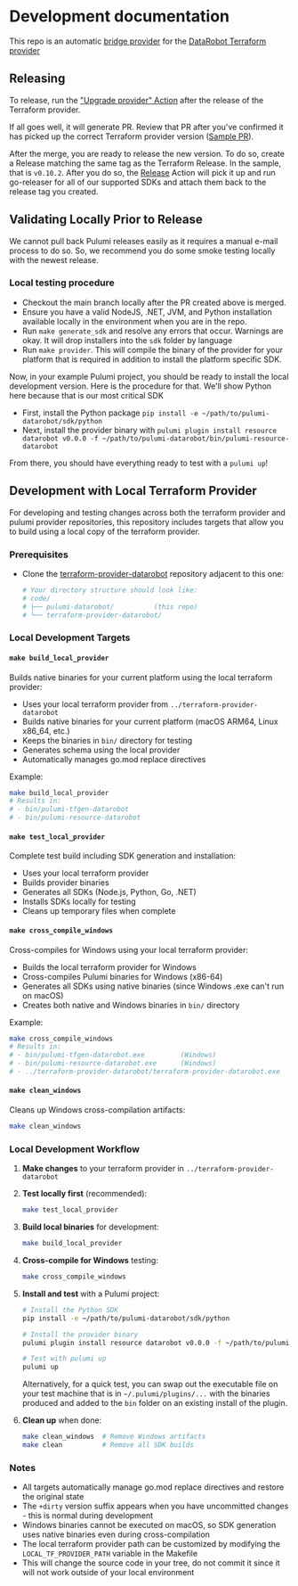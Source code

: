 # Development documentation

This repo is an automatic [bridge
provider](https://github.com/pulumi/pulumi-terraform-bridge) for the
[DataRobot Terraform
provider](https://github.com/datarobot-community/terraform-provider-datarobot)


## Releasing

To release, run the ["Upgrade provider"
Action](https://github.com/datarobot-community/pulumi-datarobot/actions/workflows/upgrade-provider.yml)
after the release of the Terraform provider.

If all goes well, it will generate PR. Review that PR after you've
confirmed it has picked up the correct Terraform provider version
([Sample
PR](https://github.com/datarobot-community/pulumi-datarobot/pull/202)).


After the merge, you are ready to release the new version. To do so,
create a Release matching the same tag as the Terraform Release. In
the sample, that is `v0.10.2`. After you do so, the
[Release](https://github.com/datarobot-community/pulumi-datarobot/actions/workflows/release.yml)
Action will pick it up and run go-releaser for all of our supported
SDKs and attach them back to the release tag you created.


## Validating Locally Prior to Release

We cannot pull back Pulumi releases easily as it requires a manual
e-mail process to do so. So, we recommend you do some smoke testing
locally with the newest release.

### Local testing procedure

* Checkout the main branch locally after the PR created above is merged.
* Ensure you have a valid NodeJS, .NET, JVM, and Python installation available locally in the environment when you are in the repo.
* Run `make generate_sdk` and resolve any errors that occur. Warnings are okay. It will drop installers into the `sdk` folder by language
* Run `make provider`. This will compile the binary of the provider for your platform that is required in addition to install the platform specific SDK.

Now, in your example Pulumi project, you should be ready to install the local development version. Here is the procedure for that. We'll show Python here because that is our most critical SDK

* First, install the Python package `pip install -e ~/path/to/pulumi-datarobot/sdk/python`
* Next, install the provider binary with `pulumi plugin install resource datarobot v0.0.0 -f ~/path/to/pulumi-datarobot/bin/pulumi-resource-datarobot`

From there, you should have everything ready to test with a `pulumi up`!

## Development with Local Terraform Provider

For developing and testing changes across both the terraform provider and pulumi provider repositories, this repository includes targets that allow you to build using a local copy of the terraform provider.

### Prerequisites

- Clone the [terraform-provider-datarobot](https://github.com/datarobot-community/terraform-provider-datarobot) repository adjacent to this one:
  ```bash
  # Your directory structure should look like:
  # code/
  # ├── pulumi-datarobot/          (this repo)
  # └── terraform-provider-datarobot/
  ```

### Local Development Targets

#### `make build_local_provider`
Builds native binaries for your current platform using the local terraform provider:
- Uses your local terraform provider from `../terraform-provider-datarobot`
- Builds native binaries for your current platform (macOS ARM64, Linux x86_64, etc.)
- Keeps the binaries in `bin/` directory for testing
- Generates schema using the local provider
- Automatically manages go.mod replace directives

Example:
```bash
make build_local_provider
# Results in:
# - bin/pulumi-tfgen-datarobot
# - bin/pulumi-resource-datarobot
```

#### `make test_local_provider`
Complete test build including SDK generation and installation:
- Uses your local terraform provider
- Builds provider binaries
- Generates all SDKs (Node.js, Python, Go, .NET)
- Installs SDKs locally for testing
- Cleans up temporary files when complete

#### `make cross_compile_windows`
Cross-compiles for Windows using your local terraform provider:
- Builds the local terraform provider for Windows
- Cross-compiles Pulumi binaries for Windows (x86-64)
- Generates all SDKs using native binaries (since Windows .exe can't run on macOS)
- Creates both native and Windows binaries in `bin/` directory

Example:
```bash
make cross_compile_windows
# Results in:
# - bin/pulumi-tfgen-datarobot.exe         (Windows)
# - bin/pulumi-resource-datarobot.exe      (Windows)
# - ../terraform-provider-datarobot/terraform-provider-datarobot.exe
```

#### `make clean_windows`
Cleans up Windows cross-compilation artifacts:
```bash
make clean_windows
```

### Local Development Workflow

1. **Make changes** to your terraform provider in `../terraform-provider-datarobot`

2. **Test locally first** (recommended):
   ```bash
   make test_local_provider
   ```

3. **Build local binaries** for development:
   ```bash
   make build_local_provider
   ```

4. **Cross-compile for Windows** testing:
   ```bash
   make cross_compile_windows
   ```

5. **Install and test** with a Pulumi project:
   ```bash
   # Install the Python SDK
   pip install -e ~/path/to/pulumi-datarobot/sdk/python

   # Install the provider binary
   pulumi plugin install resource datarobot v0.0.0 -f ~/path/to/pulumi-datarobot/bin/pulumi-resource-datarobot

   # Test with pulumi up
   pulumi up
   ```

   Alternatively, for a quick test, you can swap out the executable file on your test machine that is in `~/.pulumi/plugins/...`
   with the binaries produced and added to the `bin` folder on an existing install of the plugin.

6. **Clean up** when done:
   ```bash
   make clean_windows  # Remove Windows artifacts
   make clean          # Remove all SDK builds
   ```

### Notes

- All targets automatically manage go.mod replace directives and restore the original state
- The `+dirty` version suffix appears when you have uncommitted changes - this is normal during development
- Windows binaries cannot be executed on macOS, so SDK generation uses native binaries even during cross-compilation
- The local terraform provider path can be customized by modifying the `LOCAL_TF_PROVIDER_PATH` variable in the Makefile
- This will change the source code in your tree, do not commit it since it will not work outside of your local environment